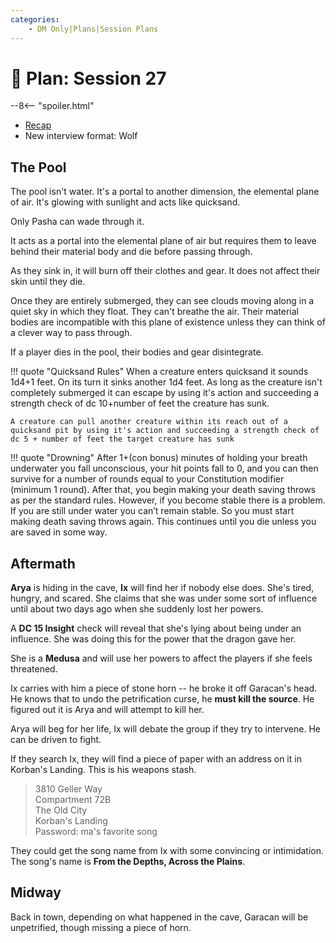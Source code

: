 ```yaml
---
categories:
    - DM Only|Plans|Session Plans
---
```


# 🔐 Plan: Session 27

--8<-- "spoiler.html"

- [Recap](../sessions/session-26.md)
- New interview format: Wolf

## The Pool

The pool isn't water. It's a portal to another dimension, the elemental plane of air. It's glowing with sunlight and acts like quicksand.

Only Pasha can wade through it.

It acts as a portal into the elemental plane of air but requires them to leave behind their material body and die before passing through.

As they sink in, it will burn off their clothes and gear. It does not affect their skin until they die.

Once they are entirely submerged, they can see clouds moving along in a quiet sky in which they float. They can't breathe the air. Their material bodies are incompatible with this plane of existence unless they can think of a clever way to pass through.

If a player dies in the pool, their bodies and gear disintegrate.

!!! quote "Quicksand Rules"
    When a creature enters quicksand it sounds 1d4+1 feet. On its turn it sinks another 1d4 feet. As long as the creature isn't completely submerged it can escape by using it's action and succeeding a strength check of dc 10+number of feet the creature has sunk.

    A creature can pull another creature within its reach out of a quicksand pit by using it's action and succeeding a strength check of dc 5 + number of feet the target creature has sunk

!!! quote "Drowning"
    After 1+(con bonus) minutes of holding your breath underwater you fall unconscious, your hit points fall to 0, and you can then survive for a number of rounds equal to your Constitution modifier (minimum 1 round). After that, you begin making your death saving throws as per the standard rules. However, if you become stable there is a problem. If you are still under water you can’t remain stable. So you must start making death saving throws again. This continues until you die unless you are saved in some way.

## Aftermath

**Arya** is hiding in the cave, **Ix** will find her if nobody else does. She's tired, hungry, and scared. She claims that she was under some sort of influence until about two days ago when she suddenly lost her powers.

A **DC 15 Insight** check will reveal that she's lying about being under an influence. She was doing this for the power that the dragon gave her.

She is a **Medusa** and will use her powers to affect the players if she feels threatened.

Ix carries with him a piece of stone horn -- he broke it off Garacan's head. He knows that to undo the petrification curse, he **must kill the source**. He figured out it is Arya and will attempt to kill her.

Arya will beg for her life, Ix will debate the group if they try to intervene. He can be driven to fight.

If they search Ix, they will find a piece of paper with an address on it in Korban's Landing. This is his weapons stash.

> 3810 Geller Way  
> Compartment 72B  
> The Old City  
> Korban's Landing  
> Password: ma's favorite song

They could get the song name from Ix with some convincing or intimidation. The song's name is **From the Depths, Across the Plains**.

## Midway

Back in town, depending on what happened in the cave, Garacan will be unpetrified, though missing a piece of horn.
